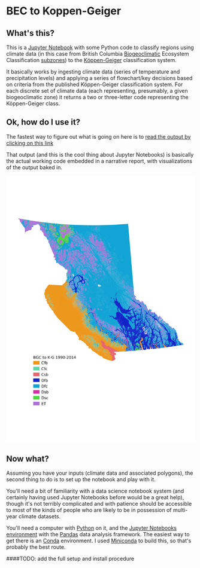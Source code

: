 # BEC to Koppen-Geiger

## What's this?
This is a [Jupyter Notebook](https://jupyter.org/) with some Python code to classify regions using climate data (in this case from British Columbia [Biogeoclimatic](https://cfcg.forestry.ubc.ca/resources/cataloguing-in-situ-genetic-resources/about-bec-and-bgc-units/) Ecosystem Classification [subzones](https://www.for.gov.bc.ca/hre/becweb/)) to the [Köppen-Geiger](https://en.wikipedia.org/wiki/K%C3%B6ppen_climate_classification) classification system.

It basically works by ingesting climate data (series of temperature and precipitation levels) and applying a series of flowchart/key decisions based on criteria from the published Köppen-Geiger classification system. For each discrete set of climate data (each representing, presumably, a given biogeoclimatic zone) it returns a two or three-letter code representing the Köppen-Geiger class.

## Ok, how do I use it?
The fastest way to figure out what is going on here is to [read the output by clicking on this link](BGC_to_Koppen-Geiger.html)

That output (and this is the cool thing about Jupyter Notebooks) is basically the actual working code embedded in a narrative report, with visualizations of the output baked in.

![Map of British Columbia classified using the algorithm](Exports/BGC_classified_by_Koppen-Geiger_1990-2014.png)

## Now what?
Assuming you have your inputs (climate data and associated polygons), the second thing to do is to set up the notebook and play with it.

You'll need a bit of familiarity with a data science notebook system (and certainly having used Jupyter Notebooks before would be a great help), though it's not terribly complicated and with patience should be accessible to most of the kinds of people who are likely to be in possession of multi-year climate datasets.

You'll need a computer with [Python](https://www.python.org/) on it, and the [Jupyter Notebooks environment](https://jupyter.org/install) with the [Pandas](https://pandas.pydata.org/) data analysis framework. The easiest way to get there is an [Conda](https://en.wikipedia.org/wiki/Conda_(package_manager)) environment. I used [Miniconda](https://docs.conda.io/en/latest/miniconda.html) to build this, so that's probably the best route.

####TODO: add the full setup and install procedure

